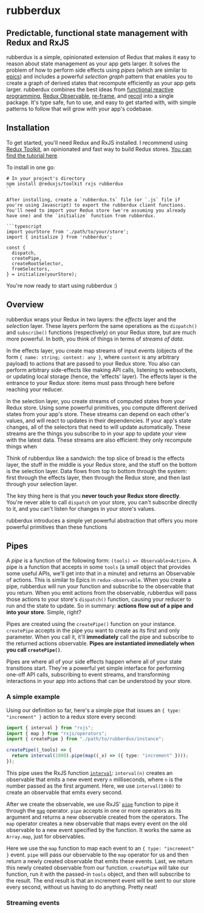 # rubberdux

## Predictable, functional state management with Redux and RxJS

rubberdux is a simple, opinionated extension of Redux that makes it easy to reason about state management as your app gets larger.
It solves the problem of how to perform side effects using _pipes_ (which are similar to [epics](https://redux-observable.js.org/docs/basics/Epics.html))
and includes a powerful _selection graph_ pattern that enables you to create a graph of derived states that recompute efficiently
as your app gets larger. rubberdux combines the best ideas from [functional reactive programming](https://www.freecodecamp.org/news/functional-reactive-programming-frp-imperative-vs-declarative-vs-reactive-style-84878272c77f/), [Redux Observable](https://redux-observable.js.org/),
[re-frame](https://day8.github.io/re-frame/), and [recoil](https://recoiljs.org/) into a single package. It's type safe,
fun to use, and easy to get started with, with simple patterns to follow that will grow with your app's codebase.

## Installation

To get started, you'll need Redux and RxJS installed. I recommend using [Redux Toolkit](https://redux-toolkit.js.org/), an opinionated and fast
way to build Redux stores. [You can find the tutorial here](https://redux-toolkit.js.org/tutorials/quick-start).

To install in one go:

````
# In your project's directory
npm install @reduxjs/toolkit rxjs rubberdux
``

After installing, create a `rubberdux.ts` file (or `.js` file if you're using Javascript) to export the rubberdux client functions.
You'll need to import your Redux store (we're assuming you already have one) and the `initialize` function from rubberdux.

```typescript
import yourStore from './path/to/your/store';
import { initialize } from 'rubberdux';

const {
  dispatch,
  createPipe,
  createRootSelector,
  fromSelectors,
} = initialize(yourStore);
````

You're now ready to start using rubberdux :)

## Overview

rubberdux wraps your Redux in two layers: the _effects_ layer and the _selection_ layer. These layers perform the same operations
as the `dispatch()` and `subscribe()` functions (respectively) on your Redux store, but are much more powerful. In both, you think
of things in terms of _streams of data_.

In the effects layer, you create map streams of
input events (objects of the form `{ name: string; content: any }`, where `content` is any arbitrary payload) to actions that are passed to your
Redux store. You also can perform arbitrary side-effects like making API calls, listening to websockets, or updating local storage (hence, the 'effects' layer).
The effects layer is the entrance to your Redux store: items must pass through here before reaching your reducer.

In the selection layer, you create streams of computed states from your Redux store. Using some powerful primitives, you compute different derived states from your
app's store. These streams can depend on each other's values, and will react to updates in their dependencies. If your app's state changes, all of the selectors
that need to will update automatically. These streams are the things you subscribe to in your app to update your view with the latest data. These streams are also
efficient: they only recompute things when

Think of rubberdux like a sandwich: the top slice of bread is the effects layer, the stuff in the middle is your Redux store, and the stuff on the bottom is the selection layer.
Data flows from top to bottom through the system: first through the effects layer, then through the Redux store, and then last through your selection layer.

The key thing here is that you **never touch your Redux store directly**. You're never able to call `dispatch` on your store, you can't subscribe directly to it, and you
can't listen for changes in your store's values.

rubberdux introduces a simple yet powerful abstraction that offers you more powerful primitives
than these functions

## Pipes

A _pipe_ is a function of the following form: `(tools) => Observable<Action>`. A pipe is a function that accepts in some `tools`
(a small object that provides some useful APIs, we'll get into that in a minute) and returns an Observable of actions.
This is similar to Epics in `redux-observable`. When you create a pipe, rubberdux will run your function and subscribe to the observable
that you return. When you emit actions from the observable, rubberdux will pass those actions to your store's `dispatch()` function,
causing your reducer to run and the state to update. So in summary: **actions flow out of a pipe and into your store**. Simple, right?

Pipes are created using the `createPipe()` function on your instance. `createPipe` accepts in the pipe you want to create as its first
and only parameter. When you call it, it'll **immediately** call the pipe and subscribe to the returned actions observable. **Pipes are
instantiated immediately when you call `createPipe()`**.

Pipes are where all of your side effects happen where all of your state transitions start. They're a powerful yet simple interface
for performing one-off API calls, subscribing to event streams, and transforming interactions in your app into actions that can be understood
by your store.

### A simple example

Using our definition so far, here's a simple pipe that issues an `{ type: "increment" }` action to a redux store every second:

```typescript
import { interval } from "rxjs";
import { map } from "rxjs/operators";
import { createPipe } from "./path/to/rubberdux/instance";

createPipe((_tools) => {
  return interval(1000).pipe(map((_x) => ({ type: "increment" })));
});
```

This pipe uses the RxJS function [`interval`](https://rxjs-dev.firebaseapp.com/api/index/function/interval): `interval(n)` creates an observable
that emits a new event every `n` milliseconds, where `n` is the number passed as the first argument. Here, we use `interval(1000)` to
create an observable that emits every second.

After we create the observable, we use RxJS' [`pipe`](https://rxjs-dev.firebaseapp.com/guide/operators#piping) function to pipe it
through the [`map`](https://rxjs-dev.firebaseapp.com/api/operators/map) operator. `pipe` accepts in one or more operators as its argument
and returns a new observable created from the operators. The `map` operator creates a new observable that maps every event on the old observable
to a new event specified by the function. It works the same as `Array.map`, just for observables.

Here we use the `map` function to map each event to an `{ type: "increment" }` event. `pipe` will pass our observable to the `map` operator for us
and then return a newly created observable that emits these events. Last, we return this newly created observable from our function. `createPipe` will
take our function, run it with the passed-in `tools` object, and then will subscribe to the result. The end result is that an increment event will be sent
to our store every second, without us having to do anything. Pretty neat!

### Streaming events
